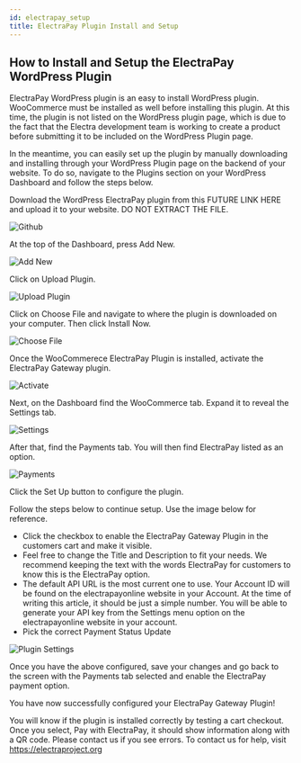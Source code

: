 ```yaml
---
id: electrapay_setup
title: ElectraPay Plugin Install and Setup
---
```


## How to Install and Setup the ElectraPay WordPress Plugin

ElectraPay WordPress plugin is an easy to install WordPress plugin. WooCommerce must be installed as well before installing this plugin. At this time, the plugin is not listed on the WordPress plugin page, which is due to the fact that the Electra development team is working to create a product before submitting it to be included on the WordPress Plugin page.

In the meantime, you can easily set up the plugin by manually downloading and installing through your WordPress Plugin page on the backend of your website. To do so, navigate to the Plugins section on your WordPress Dashboard and follow the steps below.

Download the WordPress ElectraPay plugin from this FUTURE LINK HERE and upload it to your website. DO NOT EXTRACT THE FILE.

![Github](../img/github.png)

At the top of the Dashboard, press Add New.

![Add New](../img/add_new.png)

Click on Upload Plugin.

![Upload Plugin](../img/add_plugin.png)

Click on Choose File and navigate to where the plugin is downloaded on your computer. Then click Install Now.

![Choose File](../img/choose_file.png)

Once the WooCommerece ElectraPay Plugin is installed, activate the ElectraPay Gateway plugin.

![Activate](../img/activate.png)

Next, on the Dashboard find the WooCommerce tab. Expand it to reveal the Settings tab.

![Settings](../img/settings.png)

After that, find the Payments tab. You will then find ElectraPay listed as an option.

![Payments](../img/payments.png)

Click the Set Up button to configure the plugin. 

Follow the steps below to continue setup. Use the image below for reference.
* Click the checkbox to enable the ElectraPay Gateway Plugin in the customers cart and make it visible. 
* Feel free to change the Title and Description to fit your needs. We recommend keeping the text with the words ElectraPay for customers to know this is the ElectraPay option.
* The default API URL is the most current one to use. Your Account ID will be found on the electrapayonline website in your Account. At the time of writing this article, it should be just a simple number. You will be able to generate your API key from the Settings menu option on the electrapayonline website in your account.
* Pick the correct Payment Status Update

![Plugin Settings](../img/plugin_settings.png)

Once you have the above configured, save your changes and go back to the screen with the Payments tab selected and enable the ElectraPay payment option.

You have now successfully configured your ElectraPay Gateway Plugin!

You will know if the plugin is installed correctly by testing a cart checkout. Once you select, Pay with ElectraPay, it should show information along with a QR code. Please contact us if you see errors. To contact us for help, visit <a href="https://electraproject.org">https://electraproject.org</a>
